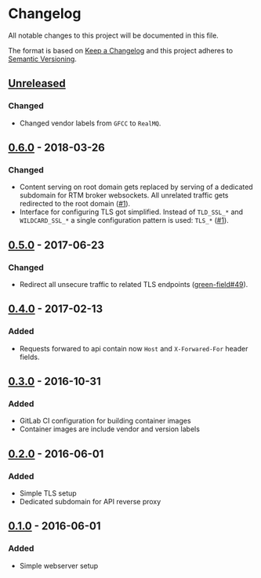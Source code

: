# Changelog
All notable changes to this project will be documented in this file.

The format is based on [Keep a Changelog](http://keepachangelog.com/en/1.0.0/)
and this project adheres to [Semantic Versioning](http://semver.org/spec/v2.0.0.html).

## [Unreleased]
### Changed
- Changed vendor labels from `GFCC` to `RealMQ`.

## [0.6.0] - 2018-03-26
### Changed
- Content serving on root domain gets replaced by serving of a dedicated subdomain for RTM broker
  websockets. All unrelated traffic gets redirected to the root domain ([#1]).
- Interface for configuring TLS got simplified. Instead of `TLD_SSL_*` and `WILDCARD_SSL_*` a single
  configuration pattern is used: `TLS_*` ([#1]).

[#1]: https://gitlab.com/gfcc/dispatcher/issues/1

## [0.5.0] - 2017-06-23
### Changed
- Redirect all unsecure traffic to related TLS endpoints ([green-field#49]).

[green-field#49]: https://gitlab.com/gfcc/green-field/issues/49

## [0.4.0] - 2017-02-13
### Added
- Requests forwared to api contain now `Host` and `X-Forwared-For` header
  fields.

## [0.3.0] - 2016-10-31
### Added
- GitLab CI configuration for building container images
- Container images are include vendor and version labels

## [0.2.0] - 2016-06-01
### Added
- Simple TLS setup
- Dedicated subdomain for API reverse proxy

## [0.1.0] - 2016-06-01
### Added
- Simple webserver setup

[Unreleased]: https://gitlab.com/gfcc/dispatcher/compare/0.6.0...develop
[0.6.0]: https://gitlab.com/gfcc/dispatcher/compare/0.5.0...0.6.0
[0.5.0]: https://gitlab.com/gfcc/dispatcher/compare/0.4.0...0.5.0
[0.4.0]: https://gitlab.com/gfcc/dispatcher/compare/0.3.0...0.4.0
[0.3.0]: https://gitlab.com/gfcc/dispatcher/compare/0.2.0...0.3.0
[0.2.0]: https://gitlab.com/gfcc/dispatcher/compare/0.1.0...0.2.0
[0.1.0]: https://gitlab.com/gfcc/dispatcher/compare/e6fe1e10...0.1.0
